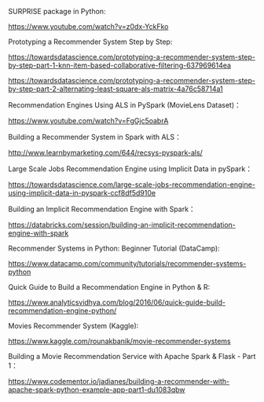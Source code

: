 SURPRISE package in Python:

https://www.youtube.com/watch?v=z0dx-YckFko

Prototyping a Recommender System Step by Step:

https://towardsdatascience.com/prototyping-a-recommender-system-step-by-step-part-1-knn-item-based-collaborative-filtering-637969614ea

https://towardsdatascience.com/prototyping-a-recommender-system-step-by-step-part-2-alternating-least-square-als-matrix-4a76c58714a1

Recommendation Engines Using ALS in PySpark (MovieLens Dataset)：

https://www.youtube.com/watch?v=FgGjc5oabrA

Building a Recommender System in Spark with ALS：

http://www.learnbymarketing.com/644/recsys-pyspark-als/

Large Scale Jobs Recommendation Engine using Implicit Data in pySpark：

https://towardsdatascience.com/large-scale-jobs-recommendation-engine-using-implicit-data-in-pyspark-ccf8df5d910e

Building an Implicit Recommendation Engine with Spark：

https://databricks.com/session/building-an-implicit-recommendation-engine-with-spark

Recommender Systems in Python: Beginner Tutorial (DataCamp):

https://www.datacamp.com/community/tutorials/recommender-systems-python

Quick Guide to Build a Recommendation Engine in Python & R:

https://www.analyticsvidhya.com/blog/2016/06/quick-guide-build-recommendation-engine-python/

Movies Recommender System (Kaggle):

https://www.kaggle.com/rounakbanik/movie-recommender-systems

Building a Movie Recommendation Service with Apache Spark & Flask - Part 1：

https://www.codementor.io/jadianes/building-a-recommender-with-apache-spark-python-example-app-part1-du1083qbw

